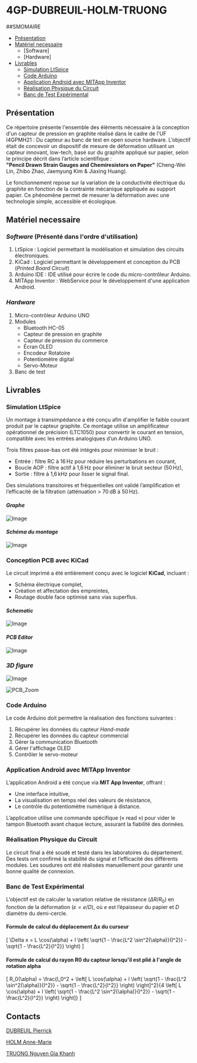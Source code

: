 # 4GP-DUBREUIL-HOLM-TRUONG

##SMOMAIRE
- [Présentation](#Présentation)
- [Matériel necessaire](#Matériel-necessaire)
   - [Software]
   - [Hardware]
- [Livrables](#Livrables)
   - [Simulation LtSpice](#Simulation-LtSpice)
   - [Code Arduino](#Code-Arduino)
   - [Application Android avec MITApp Inventor](#Application-Android-avec-MITApp-Inventor)
   - [Réalisation Physique du Circuit](#Réalisation-Physique-du-Circuit)
   - [Banc de Test Expérimental](#Banc-de-Test-Expérimental)

## Présentation
Ce répertoire présente l'ensemble des éléments nécessaire à la conception d'un capteur de pression en graphite réalisé dans le cadre de l'UF I4GPMH21 : Du capteur au banc de test en open source hardware.
L’objectif était de concevoir un dispositif de mesure de déformation utilisant un capteur innovant, low-tech, basé sur du graphite appliqué sur papier, selon le principe décrit dans l’article scientifique :  
**"Pencil Drawn Strain Gauges and Chemiresistors on Paper"** (Cheng-Wei Lin, Zhibo Zhao, Jaemyung Kim & Jiaxing Huang).

Le fonctionnement repose sur la variation de la conductivité électrique du graphite en fonction de la contrainte mécanique appliquée au support papier. Ce phénomène permet de mesurer la déformation avec une technologie simple, accessible et écologique.
## Matériel necessaire
### ***Software*** (Présenté dans l'ordre d'utilisation)
1. LtSpice : Logiciel permettant la modélisation et simulation des circuits électroniques. 
1. KiCad : Logiciel permettant le développement et conception du PCB (*Printed Board Circuit*)
1. Arduino IDE : IDE utilisé pour écrire le code du micro-contrôleur Arduino. 
1. MITApp Inventor : WebService pour le développement d'une application Android.
### ***Hardware***
1. Micro-contrôleur Arduino UNO
1. Modules 
    * Bluetooth HC-05
    * Capteur de pression en graphite
    * Capteur de pression du commerce
    * Écran OLED
    * Encodeur Rotatoire
    * Potentiomètre digital
    * Servo-Moteur
1. Banc de test

## Livrables
### Simulation LtSpice


Un montage à transimpédance a été conçu afin d'amplifier le faible courant produit par le capteur graphite. Ce montage utilise un amplificateur opérationnel de précision (LTC1050) pour convertir le courant en tension, compatible avec les entrées analogiques d’un Arduino UNO.  

Trois filtres passe-bas ont été intégrés pour minimiser le bruit :
- Entrée : filtre RC à 16 Hz pour réduire les perturbations en courant,
- Boucle AOP : filtre actif à 1,6 Hz pour éliminer le bruit secteur (50 Hz),
- Sortie : filtre à 1,6 kHz pour lisser le signal final.

Des simulations transitoires et fréquentielles ont validé l’amplification et l’efficacité de la filtration (atténuation > 70 dB à 50 Hz).

#### ***Graphe***

![Image](https://github.com/user-attachments/assets/1576e794-9247-45f7-ab48-5f0affea7e4b)

#### ***Schéma du montage***
![Image](https://github.com/user-attachments/assets/8ec56f1d-8405-40e8-8d74-eb53732aa1f6)

### Conception PCB avec KiCad

Le circuit imprimé a été entièrement conçu avec le logiciel **KiCad**, incluant :
- Schéma électrique complet,
- Création et affectation des empreintes,
- Routage double face optimisé sans vias superflus.
#### ***Schematic***

![Image](https://github.com/user-attachments/assets/41834f51-993d-49a6-9831-d555f277b064)

#### ***PCB Editor***

![Image](https://github.com/user-attachments/assets/7d89c180-d199-42cf-8f1e-8d37468880a9)

### ***3D figure***

![Image](https://github.com/user-attachments/assets/48660987-a96b-4d5e-b8db-5d6eb2de74c5)

![PCB_Zoom](https://private-user-images.githubusercontent.com/159114395/427707407-24e7c373-4ed5-4451-ad44-48b8578d2677.png?jwt=eyJhbGciOiJIUzI1NiIsInR5cCI6IkpXVCJ9.eyJpc3MiOiJnaXRodWIuY29tIiwiYXVkIjoicmF3LmdpdGh1YnVzZXJjb250ZW50LmNvbSIsImtleSI6ImtleTUiLCJleHAiOjE3NDMxMDExOTAsIm5iZiI6MTc0MzEwMDg5MCwicGF0aCI6Ii8xNTkxMTQzOTUvNDI3NzA3NDA3LTI0ZTdjMzczLTRlZDUtNDQ1MS1hZDQ0LTQ4Yjg1NzhkMjY3Ny5wbmc_WC1BbXotQWxnb3JpdGhtPUFXUzQtSE1BQy1TSEEyNTYmWC1BbXotQ3JlZGVudGlhbD1BS0lBVkNPRFlMU0E1M1BRSzRaQSUyRjIwMjUwMzI3JTJGdXMtZWFzdC0xJTJGczMlMkZhd3M0X3JlcXVlc3QmWC1BbXotRGF0ZT0yMDI1MDMyN1QxODQxMzBaJlgtQW16LUV4cGlyZXM9MzAwJlgtQW16LVNpZ25hdHVyZT00MmE0NTVmMDFjOTQzY2RjYzUxZWZkZDYyZWIxZTBjZjI1ZjkyNjEwZTQ2OTYwZjNhMWZhY2ZlZDNhZmMzYWE4JlgtQW16LVNpZ25lZEhlYWRlcnM9aG9zdCJ9.CuN2I4dctzHIWRDvm5KdSwq-A_jlzrphd5sgUXLNqCo)

### Code Arduino
Le code Arduino doit permettre la réalisation des fonctions suivantes :
1. Récupérer les données du capteur *Hand-made*
1. Récupérer les données du capteur commercial
1. Gérer la communication Bluetooth
1. Gérer l'affichage OLED
1. Contrôler le servo-moteur

### Application Android avec MITApp Inventor

L’application Android a été conçue via **MIT App Inventor**, offrant :
- Une interface intuitive,
- La visualisation en temps réel des valeurs de résistance,
- Le contrôle du potentiomètre numérique à distance.

L’application utilise une commande spécifique (« read ») pour vider le tampon Bluetooth avant chaque lecture, assurant la fiabilité des données.

### Réalisation Physique du Circuit

Le circuit final a été soudé et testé dans les laboratoires du département. Des tests ont confirmé la stabilité du signal et l’efficacité des différents modules. Les soudures ont été réalisées manuellement pour garantir une bonne qualité de connexion.

### Banc de Test Expérimental

L’objectif est de calculer la variation relative de résistance ($\Delta R / R_0$) en fonction de la déformation ($\varepsilon = e / D$), où $e$ est l’épaisseur du papier et $D$ diamètre du demi-cercle.

#### Formule de calcul du déplacement Δx du curseur
\[
\Delta x = L \cos(\alpha) + l \left( \sqrt{1 - \frac{L^2 \sin^2(\alpha)}{l^2}} - \sqrt{1 - \frac{L^2}{l^2}} \right)
\]
#### Formule de calcul du rayon R0 du capteur lorsqu'il est plié à l'angle de rotation alpha
\[
R_0(\alpha) = \frac{l_0^2 + \left[ L \cos(\alpha) + l \left( \sqrt{1 - \frac{L^2 \sin^2(\alpha)}{l^2}} - \sqrt{1 - \frac{L^2}{l^2}} \right) \right]^2}{4 \left[ L \cos(\alpha) + l \left( \sqrt{1 - \frac{L^2 \sin^2(\alpha)}{l^2}} - \sqrt{1 - \frac{L^2}{l^2}} \right) \right]}
\]

## Contacts
[DUBREUIL Pierrick](https://github.com/pierrickdubreuil17)

[HOLM Anne-Marie](https://github.com/anemho)

[TRUONG Nguyen Gia Khanh](https://github.com/ntruonginsatls)
